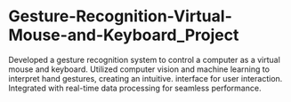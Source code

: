 # Gesture-Recognition-Virtual-Mouse-and-Keyboard_Project
Developed a gesture recognition system to control a computer as a virtual mouse and keyboard.
Utilized computer vision and machine learning to interpret hand gestures, creating an intuitive.
interface for user interaction. Integrated with real-time data processing for seamless performance.
